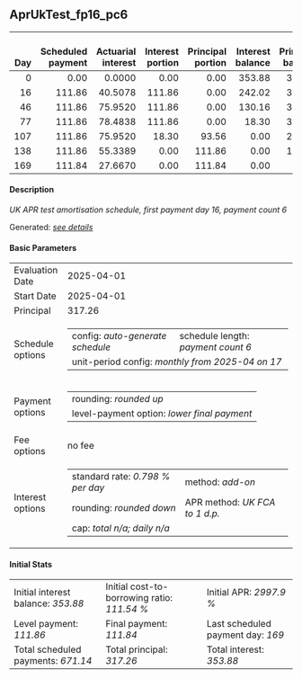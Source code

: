 <h2>AprUkTest_fp16_pc6</h2>
<table>
    <thead style="vertical-align: bottom;">
        <th style="text-align: right;">Day</th>
        <th style="text-align: right;">Scheduled payment</th>
        <th style="text-align: right;">Actuarial interest</th>
        <th style="text-align: right;">Interest portion</th>
        <th style="text-align: right;">Principal portion</th>
        <th style="text-align: right;">Interest balance</th>
        <th style="text-align: right;">Principal balance</th>
        <th style="text-align: right;">Total actuarial interest</th>
        <th style="text-align: right;">Total interest</th>
        <th style="text-align: right;">Total principal</th>
    </thead>
    <tr style="text-align: right;">
        <td class="ci00">0</td>
        <td class="ci01" style="white-space: nowrap;">0.00</td>
        <td class="ci02">0.0000</td>
        <td class="ci03">0.00</td>
        <td class="ci04">0.00</td>
        <td class="ci05">353.88</td>
        <td class="ci06">317.26</td>
        <td class="ci07">0.0000</td>
        <td class="ci08">0.00</td>
        <td class="ci09">0.00</td>
    </tr>
    <tr style="text-align: right;">
        <td class="ci00">16</td>
        <td class="ci01" style="white-space: nowrap;">111.86</td>
        <td class="ci02">40.5078</td>
        <td class="ci03">111.86</td>
        <td class="ci04">0.00</td>
        <td class="ci05">242.02</td>
        <td class="ci06">317.26</td>
        <td class="ci07">40.5078</td>
        <td class="ci08">111.86</td>
        <td class="ci09">0.00</td>
    </tr>
    <tr style="text-align: right;">
        <td class="ci00">46</td>
        <td class="ci01" style="white-space: nowrap;">111.86</td>
        <td class="ci02">75.9520</td>
        <td class="ci03">111.86</td>
        <td class="ci04">0.00</td>
        <td class="ci05">130.16</td>
        <td class="ci06">317.26</td>
        <td class="ci07">116.4598</td>
        <td class="ci08">223.72</td>
        <td class="ci09">0.00</td>
    </tr>
    <tr style="text-align: right;">
        <td class="ci00">77</td>
        <td class="ci01" style="white-space: nowrap;">111.86</td>
        <td class="ci02">78.4838</td>
        <td class="ci03">111.86</td>
        <td class="ci04">0.00</td>
        <td class="ci05">18.30</td>
        <td class="ci06">317.26</td>
        <td class="ci07">194.9436</td>
        <td class="ci08">335.58</td>
        <td class="ci09">0.00</td>
    </tr>
    <tr style="text-align: right;">
        <td class="ci00">107</td>
        <td class="ci01" style="white-space: nowrap;">111.86</td>
        <td class="ci02">75.9520</td>
        <td class="ci03">18.30</td>
        <td class="ci04">93.56</td>
        <td class="ci05">0.00</td>
        <td class="ci06">223.70</td>
        <td class="ci07">270.8956</td>
        <td class="ci08">353.88</td>
        <td class="ci09">93.56</td>
    </tr>
    <tr style="text-align: right;">
        <td class="ci00">138</td>
        <td class="ci01" style="white-space: nowrap;">111.86</td>
        <td class="ci02">55.3389</td>
        <td class="ci03">0.00</td>
        <td class="ci04">111.86</td>
        <td class="ci05">0.00</td>
        <td class="ci06">111.84</td>
        <td class="ci07">326.2345</td>
        <td class="ci08">353.88</td>
        <td class="ci09">205.42</td>
    </tr>
    <tr style="text-align: right;">
        <td class="ci00">169</td>
        <td class="ci01" style="white-space: nowrap;">111.84</td>
        <td class="ci02">27.6670</td>
        <td class="ci03">0.00</td>
        <td class="ci04">111.84</td>
        <td class="ci05">0.00</td>
        <td class="ci06">0.00</td>
        <td class="ci07">353.9015</td>
        <td class="ci08">353.88</td>
        <td class="ci09">317.26</td>
    </tr>
</table>
<h4>Description</h4>
<p><i>UK APR test amortisation schedule, first payment day 16, payment count 6</i></p>
<p>Generated: <i><a href="../GeneratedDate.html">see details</a></i></p>
<h4>Basic Parameters</h4>
<table>
    <tr>
        <td>Evaluation Date</td>
        <td>2025-04-01</td>
    </tr>
    <tr>
        <td>Start Date</td>
        <td>2025-04-01</td>
    </tr>
    <tr>
        <td>Principal</td>
        <td>317.26</td>
    </tr>
    <tr>
        <td>Schedule options</td>
        <td>
            <table>
                <tr>
                    <td>config: <i>auto-generate schedule</i></td>
                    <td>schedule length: <i><i>payment count</i> 6</i></td>
                </tr>
                <tr>
                    <td colspan="2" style="white-space: nowrap;">unit-period config: <i>monthly from 2025-04 on 17</i></td>
                </tr>
            </table>
        </td>
    </tr>
    <tr>
        <td>Payment options</td>
        <td>
            <table>
                <tr>
                    <td>rounding: <i>rounded up</i></td>
                </tr>
                <tr>
                    <td>level-payment option: <i>lower&nbsp;final&nbsp;payment</i></td>
                </tr>
            </table>
        </td>
    </tr>
    <tr>
        <td>Fee options</td>
        <td>no fee
        </td>
    </tr>
    <tr>
        <td>Interest options</td>
        <td>
            <table>
                <tr>
                    <td>standard rate: <i>0.798 % per day</i></td>
                    <td>method: <i>add-on</i></td>
                </tr>
                <tr>
                    <td>rounding: <i>rounded down</i></td>
                    <td>APR method: <i>UK FCA to 1 d.p.</i></td>
                </tr>
                <tr>
                    <td colspan="2">cap: <i>total <i>n/a</i>; daily <i>n/a</i></td>
                </tr>
            </table>
        </td>
    </tr>
</table>
<h4>Initial Stats</h4>
<table>
    <tr>
        <td>Initial interest balance: <i>353.88</i></td>
        <td>Initial cost-to-borrowing ratio: <i>111.54 %</i></td>
        <td>Initial APR: <i>2997.9 %</i></td>
    </tr>
    <tr>
        <td>Level payment: <i>111.86</i></td>
        <td>Final payment: <i>111.84</i></td>
        <td>Last scheduled payment day: <i>169</i></td>
    </tr>
    <tr>
        <td>Total scheduled payments: <i>671.14</i></td>
        <td>Total principal: <i>317.26</i></td>
        <td>Total interest: <i>353.88</i></td>
    </tr>
</table>